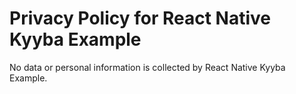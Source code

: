 # Privacy Policy for React Native Kyyba Example

No data or personal information is collected by React Native Kyyba Example.